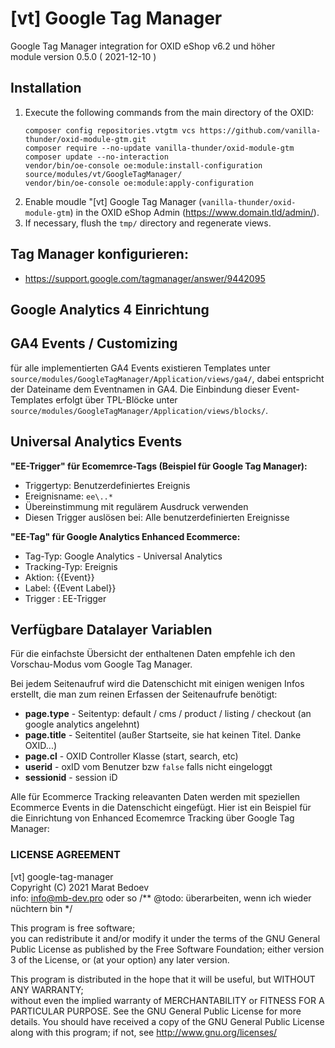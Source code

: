# [vt] Google Tag Manager  
Google Tag Manager integration for OXID eShop v6.2 und höher  
module version 0.5.0 ( 2021-12-10 )

## Installation
1. Execute the following commands from the main directory of the OXID:
   ```
   composer config repositories.vtgtm vcs https://github.com/vanilla-thunder/oxid-module-gtm.git
   composer require --no-update vanilla-thunder/oxid-module-gtm
   composer update --no-interaction
   vendor/bin/oe-console oe:module:install-configuration source/modules/vt/GoogleTagManager/
   vendor/bin/oe-console oe:module:apply-configuration
   ```
2. Enable moudle "[vt] Google Tag Manager (`vanilla-thunder/oxid-module-gtm`) in the OXID eShop Admin (https://www.domain.tld/admin/).
3. If necessary, flush the `tmp/` directory and regenerate views.

## Tag Manager konfigurieren:
+ https://support.google.com/tagmanager/answer/9442095

## Google Analytics 4 Einrichtung

## GA4 Events / Customizing
für alle implementierten GA4 Events existieren Templates unter `source/modules/GoogleTagManager/Application/views/ga4/`, dabei entspricht der Dateiname dem Eventnamen in GA4. 
Die Einbindung dieser Event-Templates erfolgt über TPL-Blöcke unter `source/modules/GoogleTagManager/Application/views/blocks/`.   

## Universal Analytics Events

**"EE-Trigger" für Ecomemrce-Tags (Beispiel für Google Tag Manager):**
+ Triggertyp: Benutzerdefiniertes Ereignis
+ Ereignisname: ``ee\..*``
+ Übereinstimmung mit regulärem Ausdruck verwenden
+ Diesen Trigger auslösen bei: Alle benutzerdefinierten Ereignisse

**"EE-Tag" für Google Analytics Enhanced Ecommerce:**
+ Tag-Typ: Google Analytics - Universal Analytics
+ Tracking-Typ: Ereignis
+ Aktion: {{Event}}
+ Label: {{Event Label}}
+ Trigger : EE-Trigger

## Verfügbare Datalayer Variablen 
Für die einfachste Übersicht der enthaltenen Daten empfehle ich den Vorschau-Modus vom Google Tag Manager.

Bei jedem Seitenaufruf wird die Datenschicht mit einigen wenigen Infos erstellt, die man zum reinen Erfassen der Seitenaufrufe benötigt:
 + **page.type** - Seitentyp: default / cms / product / listing / checkout (an google analytics angelehnt) 
 + **page.title** - Seitentitel (außer Startseite, sie hat keinen Titel. Danke OXID...)
 + **page.cl** - OXID Controller Klasse (start, search, etc)
 + **userid** - oxID vom Benutzer bzw `false` falls nicht eingeloggt
 + **sessionid** - session iD
 
Alle für Ecommerce Tracking releavanten Daten werden mit speziellen Ecommerce Events in die Datenschicht eingefügt.
Hier ist ein Beispiel für die Einrichtung von Enhanced Ecomemrce Tracking über Google Tag Manager:




### LICENSE AGREEMENT
   [vt] google-tag-manager  
   Copyright (C) 2021 Marat Bedoev  
   info:  info@mb-dev.pro oder so /** @todo: überarbeiten, wenn ich wieder nüchtern bin */  
  
   This program is free software;  
   you can redistribute it and/or modify it under the terms of the GNU General Public License as published by the Free Software Foundation;
   either version 3 of the License, or (at your option) any later version.
  
   This program is distributed in the hope that it will be useful, but WITHOUT ANY WARRANTY;  
   without even the implied warranty of MERCHANTABILITY or FITNESS FOR A PARTICULAR PURPOSE. See the GNU General Public License for more details.
   You should have received a copy of the GNU General Public License along with this program; if not, see <http://www.gnu.org/licenses/>